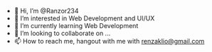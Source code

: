 - 👋 Hi, I’m @Ranzor234
- 👀 I’m interested in Web Development and UI/UX
- 🌱 I’m currently learning Web Development
- 💞️ I’m looking to collaborate on ...
- 📫 How to reach me, hangout with me with renzaklio@gmail.com

<!---
Ranzor234/Ranzor234 is a ✨ special ✨ repository because its `README.md` (this file) appears on your GitHub profile.
You can click the Preview link to take a look at your changes.
--->
